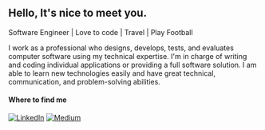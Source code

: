 <h2>Hello, It's nice to meet you.</h2>

Software Engineer | Love to code | Travel | Play Football

I work as a professional who designs, develops, tests, and evaluates computer software using my technical expertise. I'm in charge of writing and coding individual applications or providing a full software solution. I am able to learn new technologies easily and have great technical, communication, and problem-solving abilities.
  
<h4>Where to find me</h4>
<p><a href="https://www.linkedin.com/in/raymondoluochke" target="_blank"><img alt="LinkedIn" src="https://img.shields.io/badge/linkedin-%230077B5.svg?&style=for-the-badge&logo=linkedin&logoColor=white" /></a> <a href="https://medium.com/@iamraymondke" target="_blank"><img alt="Medium" src="https://img.shields.io/badge/medium-%2312100E.svg?&style=for-the-badge&logo=medium&logoColor=white" /></a>
</p>
